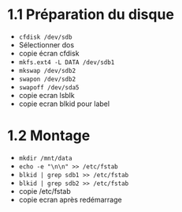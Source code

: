 # 1.1 Préparation du disque

- `cfdisk /dev/sdb`
- Sélectionner dos
- copie écran cfdisk
- `mkfs.ext4 -L DATA /dev/sdb1`
- `mkswap /dev/sdb2`
- `swapon /dev/sdb2`
- `swapoff /dev/sda5`
- copie ecran lsblk
- copie ecran blkid pour label

# 1.2 Montage
- `mkdir /mnt/data`
- `echo -e "\n\n" >> /etc/fstab`
- `blkid | grep sdb1 >> /etc/fstab`
- `blkid | grep sdb2 >> /etc/fstab`
- copie /etc/fstab
- copie ecran après redémarrage
